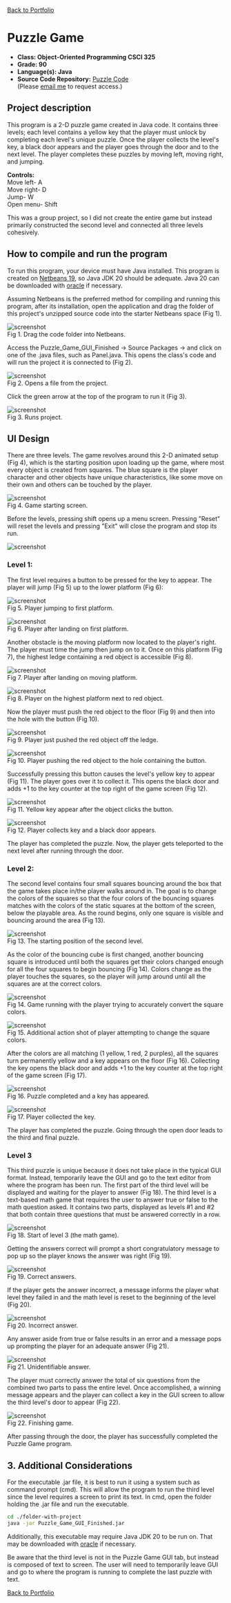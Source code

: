 [Back to Portfolio](./)

Puzzle Game
===============

-   **Class: Object-Oriented Programming CSCI 325** 
-   **Grade: 90** 
-   **Language(s): Java** 
-   **Source Code Repository:** [Puzzle Code](https://github.com/KaileyMO/Puzzle-Game/tree/main)  
    (Please [email me](mailto:kmowens@csustudent.net?subject=GitHub%20Access) to request access.)

## Project description

This program is a 2-D puzzle game created in Java code. It contains three levels; each level contains a yellow key that the player must unlock by completing each level's unique puzzle. Once the player collects the level's key, a black door appears and the player goes through the door and to the next level. The player completes these puzzles by moving left, moving right, and jumping.

**Controls:**  
Move left- A  
Move right- D  
Jump- W  
Open menu- Shift

This was a group project, so I did not create the entire game but instead primarily constructed the second level and connected all three levels cohesively.

## How to compile and run the program

To run this program, your device must have Java installed. This program is created on [Netbeans 19](https://netbeans.apache.org/front/main/download/nb19/), so Java JDK 20 should be adequate. Java 20 can be downloaded with [oracle](https://www.oracle.com/java/technologies/javase/jdk20-archive-downloads.html) if necessary.

Assuming Netbeans is the preferred method for compiling and running this program, after its installation, open the application and drag the folder of this project's unzipped source code into the starter Netbeans space (Fig 1).

![screenshot](images/netbeanInstallation.png)  
Fig 1. Drag the code folder into Netbeans.

Access the Puzzle_Game_GUI_Finished -> Source Packages -> <default package> and click on one of the .java files, such as Panel.java. This opens the class's code and will run the project it is connected to (Fig 2).

![screenshot](images/netbeanInstallation2.png)  
Fig 2. Opens a file from the project.

Click the green arrow at the top of the program to run it (Fig 3).

![screenshot](images/netbeanInstallation3.png)  
Fig 3. Runs project.

## UI Design

There are three levels. The game revolves around this 2-D animated setup (Fig 4), which is the starting position upon loading up the game, where most every object is created from squares. The blue square is the player character and other objects have unique characteristics, like some move on their own and others can be touched by the player.

![screenshot](images/puzzle_game_start.png)  
Fig 4. Game starting screen.

Before the levels, pressing shift opens up a menu screen. Pressing "Reset" will reset the levels and pressing "Exit" will close the program and stop its run.

![screenshot](images/puzzleImages/menuScreen.png)  

### Level 1:

The first level requires a button to be pressed for the key to appear. The player will jump (Fig 5) up to the lower platform (Fig 6):

![screenshot](images/puzzleImages/one.png)  
Fig 5. Player jumping to first platform.

![screenshot](images/puzzleImages/two.png)  
Fig 6. Player after landing on first platform.

Another obstacle is the moving platform now located to the player's right. The player must time the jump then jump on to it. Once on this platform (Fig 7), the highest ledge containing a red object is accessible (Fig 8).

![screenshot](images/puzzleImages/three.png)  
Fig 7. Player after landing on moving platform.

![screenshot](images/puzzleImages/four.png)  
Fig 8. Player on the highest platform next to red object.

Now the player must push the red object to the floor (Fig 9) and then into the hole with the button (Fig 10).

![screenshot](images/puzzleImages/five.png)  
Fig 9. Player just pushed the red object off the ledge.

![screenshot](images/puzzleImages/six.png)  
Fig 10. Player pushing the red object to the hole containing the button.

Successfully pressing this button causes the level's yellow key to appear (Fig 11). The player goes over it to collect it. This opens the black door and adds +1 to the key counter at the top right of the game screen (Fig 12).

![screenshot](images/puzzleImages/seven.png)  
Fig 11. Yellow key appear after the object clicks the button.

![screenshot](images/puzzleImages/eight.png)  
Fig 12. Player collects key and a black door appears.

The player has completed the puzzle. Now, the player gets teleported to the next level after running through the door.

### Level 2:

The second level contains four small squares bouncing around the box that the game takes place in/the player walks around in. The goal is to change the colors of the squares so that the four colors of the bouncing squares matches with the colors of the static squares at the bottom of the screen, below the playable area. As the round begins, only one square is visible and bouncing around the area (Fig 13).

![screenshot](images/puzzleImages/nine.png)  
Fig 13. The starting position of the second level.

As the color of the bouncing cube is first changed, another bouncing square is introduced until both the squares get their colors changed enough for all the four squares to begin bouncing (Fig 14). Colors change as the player touches the squares, so the player will jump around until all the squares are at the correct colors.

![screenshot](images/puzzleImages/ten.png)  
Fig 14. Game running with the player trying to accurately convert the square colors.

![screenshot](images/puzzleImages/eleven.png)  
Fig 15. Additional action shot of player attempting to change the square colors.

After the colors are all matching (1 yellow, 1 red, 2 purples), all the squares turn permanently yellow and a key appears on the floor (Fig 16). Collecting the key opens the black door and adds +1 to the key counter at the top right of the game screen (Fig 17).

![screenshot](images/puzzleImages/twelve.png)  
Fig 16. Puzzle completed and a key has appeared.

![screenshot](images/puzzleImages/thirteen.png)  
Fig 17. Player collected the key.

The player has completed the puzzle. Going through the open door leads to the third and final puzzle.

### Level 3

This third puzzle is unique because it does not take place in the typical GUI format. Instead, temporarily leave the GUI and go to the text editor from where the program has been run. The first part of the third level will be displayed and waiting for the player to answer (Fig 18). The third level is a text-based math game that requires the user to answer true or false to the math question asked. It contains two parts, displayed as levels #1 and #2 that both contain three questions that must be answered correctly in a row.

![screenshot](images/puzzleImages/fourteen.png)  
Fig 18. Start of level 3 (the math game).

Getting the answers correct will prompt a short congratulatory message to pop up so the player knows the answer was right (Fig 19).

![screenshot](images/puzzleImages/fifteen.png)  
Fig 19. Correct answers.

If the player gets the answer incorrect, a message informs the player what level they failed in and the math level is reset to the beginning of the level (Fig 20).

![screenshot](images/puzzleImages/sixteen.png)  
Fig 20. Incorrect answer.

Any answer aside from true or false results in an error and a message pops up prompting the player for an adequate answer (Fig 21).

![screenshot](images/puzzleImages/seventeen.png)  
Fig 21. Unidentifiable answer.

The player must correctly answer the total of six questions from the combined two parts to pass the entire level. Once accomplished, a winning message appears and the player can collect a key in the GUI screen to allow the third level's door to appear (Fig 22).

![screenshot](images/puzzleImages/eighteen.png)  
Fig 22. Finishing game.

After passing through the door, the player has successfully completed the Puzzle Game program.

## 3. Additional Considerations

For the executable .jar file, it is best to run it using a system such as command prompt (cmd). This will allow the program to run the third level since the level requires a screen to print its text. In cmd, open the folder holding the .jar file and run the executable.

```bash
cd ./folder-with-project
java -jar Puzzle_Game_GUI_Finished.jar
```

Additionally, this executable may require Java JDK 20 to be run on. That may be downloaded with [oracle](https://www.oracle.com/java/technologies/javase/jdk20-archive-downloads.html) if necessary.


Be aware that the third level is not in the Puzzle Game GUI tab, but instead is composed of text to screen. The user will need to temporarily leave GUI and go to where the program is running to complete the last puzzle with text.

[Back to Portfolio](./)

